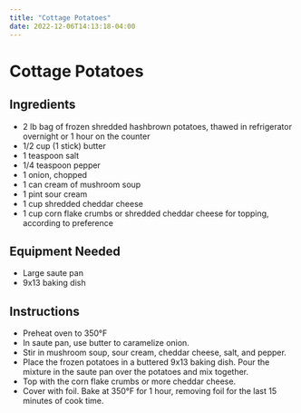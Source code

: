 ```yaml
---
title: "Cottage Potatoes"
date: 2022-12-06T14:13:18-04:00
---
```


# Cottage Potatoes

## Ingredients

- 2 lb bag of frozen shredded hashbrown potatoes, thawed in refrigerator overnight or 1 hour on the counter
- 1/2 cup (1 stick) butter
- 1 teaspoon salt
- 1/4 teaspoon pepper
- 1 onion, chopped
- 1 can cream of mushroom soup
- 1 pint sour cream
- 1 cup shredded cheddar cheese
- 1 cup corn flake crumbs or shredded cheddar cheese for topping, according to preference

## Equipment Needed

- Large saute pan 
- 9x13 baking dish

## Instructions

- Preheat oven to 350&deg;F
- In saute pan, use butter to caramelize onion.
- Stir in mushroom soup, sour cream, cheddar cheese, salt, and pepper.
- Place the frozen potatoes in a buttered 9x13 baking dish. Pour the mixture in the saute pan over the potatoes and mix together.
- Top with the corn flake crumbs or more cheddar cheese. 
- Cover with foil. Bake at 350&deg;F for 1 hour, removing foil for the last 15 minutes of cook time.
